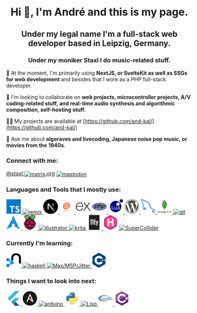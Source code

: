 <h1 align="center">Hi 👋, I'm André and this is my page.</h1>
<h2 align="center">Under my legal name I'm a full-stack web developer based in Leipzig, Germany.</h2>
<h3 align="center">Under my moniker Staxl I do music-related stuff.</h3>

<!--
🔭 I'm an alumni of the [Digital Career Institute](https://digitalcareerinstitute.org/) full-stack web developer
programme and am currently working as a Junior PHP Developer.
-->

📌 At the moment, I'm primarily using **NextJS, or SvelteKit as well as SSGs for web development** and besides that I work as a PHP full-stack developer.

👾 I'm looking to collaborate on **web projects, microcontroller projects, A/V coding-related stuff, and real-time
audio synthesis and algorithmic composition, self-hosting stuff.**

👨‍💻 My projects are available at [https://github.com/and-kal/](https://github.com/and-kal/)

💬 Ask me about **algoraves and livecoding, Japanese noise pop music, or movies from the 1940s**.

<h3 align="left">Connect with me:</h3>
<p align="left">
        <a href="https://matrix.org" target="blank">@staxl:<img align="center"
                        src="https://matrix.org/images/matrix-logo.svg" alt="matrix" height="40"
                        width="auto" />.org</a>
        <a href="https://sonomu.club/@staxl" target="blank"><img align="center"
                        src="https://upload.wikimedia.org/wikipedia/commons/4/48/Mastodon_Logotype_%28Simple%29.svg"
                        alt="mastodon" height="40" width="auto" /></a>
        <!-- 
        <a href="https://www.linkedin.com/in/andr%C3%A9-k-578791230/" target="blank"><img align="center"
                src="https://raw.githubusercontent.com/devicons/devicon/master/icons/linkedin/linkedin-plain.svg"
                alt="linkedin" height="30" width="40" /></a>
        <a href="https://dev.to/kallnasty" target="blank"><img align="center"
                src="https://cdn.jsdelivr.net/npm/simple-icons@3.0.1/icons/dev-dot-to.svg" alt="kallnasty" height="30"
                width="40" /></a> 
        -->
</p>

<h3 align="left">Languages and Tools that I mostly use:</h3>
<p align="left">
        <!-- 
        <a href="https://www.w3.org/html/" target="_blank" rel="noopener noreferrer"> <img
                src="https://raw.githubusercontent.com/devicons/devicon/master/icons/html5/html5-original-wordmark.svg"
                alt="html5" width="40" height="40" />
        </a>
        <a href="https://sass-lang.com" target="_blank" rel="noopener noreferrer"> <img
                src="https://raw.githubusercontent.com/devicons/devicon/master/icons/sass/sass-original.svg" alt="sass"
                width="40" height="40" />
        </a>
        <a href="https://tailwindcss.com/" target="_blank" rel="noopener noreferrer"> <img
                src="https://raw.githubusercontent.com/devicons/devicon/master/icons/tailwindcss/tailwindcss-original.svg"
                alt="Tailwind" width="40" height="40" />
        </a> 
        -->
        <a href="https://www.typescriptlang.org/" target="_blank" rel="noopener noreferrer"> <img
                        src="https://raw.githubusercontent.com/devicons/devicon/master/icons/typescript/typescript-original.svg"
                        alt="typescript" width="40" height="40" />
        </a>
        <a href="http://remix.run" target="_blank" rel="noopener noreferrer"> <img
                        src="https://avatars.githubusercontent.com/u/72662859" alt="remix" width="40" height="40" />
        </a>
        <a href="https://github.com/vercel/next.js/" target="_blank" rel="noopener noreferrer"> <img
                        src="https://raw.githubusercontent.com/devicons/devicon/master/icons/nextjs/nextjs-original.svg"
                        alt="nextjs" width="40" height="40" />
        </a>
        <a href="https://svelte.dev" target="_blank" rel="noopener noreferrer"> <img
                        src="https://raw.githubusercontent.com/devicons/devicon/master/icons/svelte/svelte-original-wordmark.svg"
                        alt="svelte" width="40" height="40" />
        </a>
        <a href="https://expressjs.com/" target="_blank" rel="noopener noreferrer"> <img
                        src="https://raw.githubusercontent.com/devicons/devicon/master/icons/express/express-original.svg"
                        alt="express" width="40" height="40" />
        </a>
        <a href="https://www.php.net" target="_blank" rel="noopener noreferrer"> <img
                        src="https://raw.githubusercontent.com/devicons/devicon/master/icons/php/php-original.svg"
                        alt="php" width="40" height="40" />
        </a>
        <a href="https://lua.org/" target="_blank" rel="noopener noreferrer">
                <img src="https://github.com/devicons/devicon/raw/master/icons/lua/lua-original.svg" alt="lua"
                        width="40" height="40" />
        </a>
        <a href="https://wordpress.com/" target="_blank" rel="noopener noreferrer"> <img
                        src="https://raw.githubusercontent.com/devicons/devicon/master/icons/wordpress/wordpress-plain.svg"
                        alt="WordPress" width="40" height="40" />
        </a>
        <!--     
        <a href="https://woocommerce.com" target="_blank" rel="noopener noreferrer"> <img
                src="https://raw.githubusercontent.com/devicons/devicon/master/icons/woocommerce/woocommerce-plain.svg"
                alt="WooCommerce" width="40" height="40" />
        </a> 
        -->
        <a href="https://www.mysql.com/" target="_blank" rel="noopener noreferrer"> <img
                        src="https://raw.githubusercontent.com/devicons/devicon/master/icons/mysql/mysql-original.svg"
                        alt="MySQL" width="40" height="40" />
        </a>
        <a href="https://www.mongodb.com/" target="_blank" rel="noopener noreferrer"> <img
                        src="https://raw.githubusercontent.com/devicons/devicon/master/icons/mongodb/mongodb-original-wordmark.svg"
                        alt="mongodb" width="40" height="40" />
        </a>
        <a href="https://git-scm.com/" target="_blank" rel="noopener noreferrer"> <img
                        src="https://www.vectorlogo.zone/logos/git-scm/git-scm-icon.svg" alt="git" width="40"
                        height="40" />
        </a>
        <a href="https://archlinux.org/" target="_blank" rel="noopener noreferrer"> <img
                        src="https://raw.githubusercontent.com/devicons/devicon/refs/heads/master/icons/archlinux/archlinux-original.svg"
                        alt="linux" width="40" height="40" />
        </a>
        <a href="https://www.raspberrypi.org/" target="_blank" rel="noopener noreferrer"> <img
                        src="https://raw.githubusercontent.com/devicons/devicon/master/icons/raspberrypi/raspberrypi-original.svg"
                        alt="raspberrypi" width="40" height="40" />
        </a>
        <a href="https://www.adobe.com/in/products/illustrator.html" target="_blank" rel="noopener noreferrer"> <img
                        src="https://www.vectorlogo.zone/logos/adobe_illustrator/adobe_illustrator-icon.svg"
                        alt="illustrator" width="40" height="40" />
        </a>
        <a href="https://krita.org" target="_blank" rel="noopener noreferrer"> <img
                        src="https://upload.wikimedia.org/wikipedia/commons/7/73/Calligrakrita-base.svg" alt="krita"
                        width="40" height="40" />
        </a>
        <a href="https://github.com/11ty/eleventy" target="_blank" rel="noopener noreferrer"> <img
                        src="https://raw.githubusercontent.com/devicons/devicon/master/icons/eleventy/eleventy-original.svg"
                        alt="11ty" width="40" height="40" />
        </a>
        <a href="https://github.com/gohugoio/hugo" target="_blank" rel="noopener noreferrer"> <img
                        src="https://raw.githubusercontent.com/devicons/devicon/master/icons/hugo/hugo-original.svg"
                        alt="Hugo" width="40" height="40" />
        </a>
        <a href="https://supercollider.github.io/" target="_blank" rel="noopener noreferrer"> <img
                        src="https://doc.sccode.org/images/SC_icon.png" alt="SuperCollider" width="40" height="40" />
        </a>
</p>

<h3 align="left">Currently I'm learning:</h3>

<a href="https://neo4j.com/" target="_blank" rel="noopener noreferrer">
        <img src="https://raw.githubusercontent.com/devicons/devicon/master/icons/neo4j/neo4j-original.svg" alt="neo4j"
                width="40" height="40" />
</a>
<a href="https://www.haskell.org/" target="_blank" rel="noopener noreferrer">
        <img src="https://upload.wikimedia.org/wikipedia/commons/1/1c/Haskell-Logo.svg" alt="haskell" width="40"
                height="40" />
</a>
<a href="https://cycling74.com/products/max" target="_blank" rel="noopener noreferrer">
        <img src="https://cycling74-docs-production.nyc3.digitaloceanspaces.com/legacy/img/max8_logo.svg"
                alt="Max/MSP/Jitter" width="40" height="40" />
</a>
<a href="https://learncpp.com" target="_blank" rel="noopener noreferrer">
        <img src="https://raw.githubusercontent.com/devicons/devicon/refs/heads/master/icons/cplusplus/cplusplus-plain.svg"
                alt="C++" width="40" height="40" />
</a>

<h3 align="left">Things I want to look into next:</h3>

<p align="left">
        <a href="https://flutter.dev/" target="_blank" rel="noopener noreferrer">
                <img src="https://raw.githubusercontent.com/devicons/devicon/master/icons/flutter/flutter-original.svg"
                        alt="flutter" width="40" height="40" />
        </a>
        <a href="https://www.ansible.com/" target="_blank" rel="noopener noreferrer">
                <img src="https://raw.githubusercontent.com/devicons/devicon/master/icons/ansible/ansible-original.svg"
                        alt="Ansible" width="40" height="40" />
        </a>
        <a href="https://www.arduino.cc/" target="_blank" rel="noopener noreferrer">
                <img src="https://cdn.worldvectorlogo.com/logos/arduino-1.svg" alt="arduino" width="40" height="40" />
        </a>
        <a href="https://www.python.org/" target="_blank" rel="noopener noreferrer">
                <img src="https://raw.githubusercontent.com/devicons/devicon/master/icons/python/python-original.svg"
                        alt="python" width="40" height="40" />
        </a>
        <a href="https://lispcookbook.github.io/cl-cookbook/" target="_blank" rel="noopener noreferrer">
                <img src="https://lispcookbook.github.io/cl-cookbook/assets/cl-logo-blue.png" alt="Lisp" width="40"
                        height="40" />
        </a>
        <a href="https://www.opengl.org/" target="_blank" rel="noopener noreferrer">
                <img src="https://raw.githubusercontent.com/devicons/devicon/master/icons/opengl/opengl-original.svg"
                        alt="opengl" width="40" height="40" />
        </a>
        <a href="https://www.w3schools.com/cs/" target="_blank" rel="noopener noreferrer">
                <img src="https://raw.githubusercontent.com/devicons/devicon/master/icons/csharp/csharp-original.svg"
                        alt="csharp" width="40" height="40" />
        </a>

</p>
